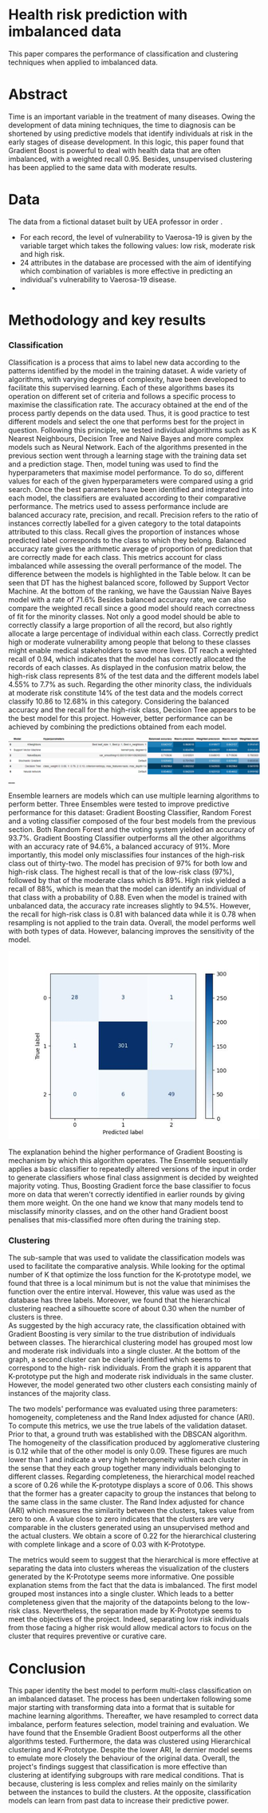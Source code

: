 # Health risk prediction with imbalanced data
This paper compares the performance of classification and clustering techniques when applied to imbalanced data. 

# Abstract 
Time is an important variable in the treatment of many diseases. Owing the development of data mining techniques, the time to diagnosis can be shortened by using predictive models that identify individuals at risk in the early stages of disease development. In this logic, this paper found that Gradient Boost is powerful to deal with health data that are often imbalanced, with a weighted recall 0.95. Besides, unsupervised clustering has been applied to the same data with moderate results.  

# Data
The data from a fictional dataset built by UEA professor in order  . 
- For each record, the level of vulnerability to Vaerosa-19 is given by the variable target which takes the following values: low risk, moderate risk and high risk.
- 24 attributes in the database are processed with the aim of identifying which combination of variables is more effective in predicting an individual's vulnerability to Vaerosa-19 disease.
- 
# Methodology and key results

### Classification
Classification is a process that aims to label new data according to the patterns identified by the model in the training dataset. A wide variety of algorithms, with varying degrees of complexity, have been developed to facilitate this supervised learning. Each of these algorithms bases its operation on different set of criteria and follows a specific process to maximise the classification rate. The accuracy obtained at the end of the process partly depends on the data used. Thus, it is good practice to test different models and select the one that performs best for the project in question. Following this principle, we tested individual algorithms such as K Nearest Neighbours, Decision Tree and Naive Bayes and more complex models such as Neural Network. 
Each of the algorithms presented in the previous section went through a learning stage with the training data set and a prediction stage. Then, model tuning was used to find the hyperparameters that maximise model performance. To do so, different values for each of the given hyperparameters were compared using a grid search. Once the best parameters have been identified and integrated into each model, the classifiers are evaluated according to their comparative performance. The metrics used to assess performance include are balanced accuracy rate, precision, and recall. Precision refers to the ratio of instances correctly labelled for a given category to the total datapoints attributed to this class.  Recall gives the proportion of instances whose predicted label corresponds to the class to which they belong. Balanced accuracy rate gives the arithmetic average of proportion of prediction that are correctly made for each class. This metrics account for class imbalanced while assessing the overall performance of the model. The difference between the models is highlighted in the Table below. It can be seen that DT has the highest balanced score, followed by Support Vector Machine. At the bottom of the ranking, we have the Gaussian Naive Bayes model with a rate of 71.6%
Besides balanced accuracy rate, we can also compare the weighted recall since a good model should reach correctness of fit for the minority classes. Not only a good model should be able to correctly classify a large proportion of all the record, but also rightly allocate a large percentage of individual within each class. Correctly predict high or moderate vulnerability among people that belong to these classes might enable medical stakeholders to save more lives. DT reach a weighted recall of 0.94, which indicates that the model has correctly allocated the records of each classes. As displayed in the confusion matrix below, the high-risk class represents 8% of the test data and the different models label 4.55% to 7.7% as such. Regarding the other minority class, the individuals at moderate risk constitute 14% of the test data and the models correct classify 10.86 to 12.68% in this category. Considering the balanced accuracy and the recall for the high-risk class, Decision Tree appears to be the best model for this project. However, better performance can be achieved by combining the predictions obtained from each model. 

![image_alt](https://github.com/Kweshe/unbalanced_data/blob/main/comparison_table2.png)
__

Ensemble learners are models which can use multiple learning algorithms to perform better. Three Ensembles were tested to improve predictive performance for this dataset: Gradient Boosting Classifier, Random Forest and a voting classifier composed of the four best models from the previous section.  Both Random Forest and the voting system yielded an accuracy of 93.7%.  Gradient Boosting Classifier outperforms all the other algorithms with an accuracy rate of 94.6%, a balanced accuracy of 91%. More importantly, this model only misclassifies four instances of the high-risk class out of thirty-two. The model has precision of 97% for both low and high-risk class. The highest recall is that of the low-risk class (97%), followed by that of the moderate class which is 89%. High risk yielded a recall of 88%, which is mean that the model can identify an individual of that class with a probability of 0.88.   Even when the model is trained with unbalanced data, the accuracy rate increases slightly to 94.5%.  However, the recall for high-risk class is 0.81 with balanced data while it is 0.78 when resampling is not applied to the train data. Overall, the model performs well with both types of data. However, balancing improves the sensitivity of the model.

![image_alt](https://github.com/Kweshe/unbalanced_data/blob/main/confusion%20boost.jpg)

The explanation behind the higher performance of Gradient Boosting is mechanism by which this algorithm operates. The Ensemble sequentially applies a basic classifier to repeatedly altered versions of the input in order to generate classifiers whose final class assignment is decided by weighted majority voting.  Thus, Boosting Gradient force the base classifier to focus more on data that weren't correctly identified in earlier rounds by giving them more weight. On the one hand we know that many models tend to misclassify minority classes, and on the other hand Gradient boost penalises that mis-classified more often during the training step. 

### Clustering 
The sub-sample that was used to validate the classification models was used to facilitate the comparative analysis. While looking for the optimal number of K that optimize the loss function for the K-prototype model, we found that three is a local minimum but is not the value that minimises the function over the entire interval. However, this value was used as the database has three labels. Moreover, we found that the hierarchical clustering reached a silhouette score of about 0.30 when the number of clusters is three.  
As suggested by the high accuracy rate, the classification obtained with Gradient Boosting is very similar to the true distribution of individuals between classes. The hierarchical clustering model has grouped most low and moderate risk individuals into a single cluster. At the bottom of the graph, a second cluster can be clearly identified which seems to correspond to the high- risk individuals. From the graph it is apparent that K-prototype put the high and moderate risk individuals in the same cluster. However, the model generated two other clusters each consisting mainly of instances of the majority class. 

The two models' performance was evaluated using three parameters: homogeneity, completeness and the Rand Index adjusted for chance (ARI). To compute this metrics, we use the true labels of the validation dataset. Prior to that, a ground truth was established with the DBSCAN algorithm. The homogeneity of the classification produced by agglomerative clustering is 0.12 while that of the other model is only 0.09. These figures are much lower than 1 and indicate a very high heterogeneity within each cluster in the sense that they each group together many individuals belonging to different classes. Regarding completeness, the hierarchical model reached a score of 0.26 while the K-prototype displays a score of 0.06. This shows that the former has a greater capacity to group the instances that belong to the same class in the same cluster. The Rand Index adjusted for chance (ARI) which measures the similarity between the clusters, takes value from zero to one. A value close to zero indicates that the clusters are very comparable in the clusters generated using an unsupervised method and the actual clusters. We obtain a score of 0.22 for the hierarchical clustering with complete linkage and a score of 0.03 with K-Prototype.  

The metrics would seem to suggest that the hierarchical is more effective at separating the data into clusters whereas the visualization of the clusters generated by the K-Prototype seems more informative. One possible explanation stems from the fact that the data is imbalanced. The first model grouped most instances into a single cluster. Which leads to a better completeness given that the majority of the datapoints belong to the low-risk class. Nevertheless, the separation made by K-Prototype seems to meet the objectives of the project. Indeed, separating low risk individuals from those facing a higher risk would allow medical actors to focus on the cluster that requires preventive or curative care. 
# Conclusion
This paper identity the best model to perform multi-class classification on an imbalanced dataset. The process has been undertaken following some major starting with transforming data into a format that is suitable for machine learning algorithms. Thereafter, we have resampled to correct data imbalance, perform features selection, model training and evaluation. We have found that the Ensemble Gradient Boost outperforms all the other algorithms tested. Furthermore, the data was clustered using Hierarchical clustering and K-Prototype. Despite the lower ARI, le dernier model seems to emulate more closely the behaviour of the original data. Overall, the project's findings suggest that classification is more effective than clustering at identifying subgroups with rare medical conditions. That is because, clustering is less complex and relies mainly on the similarity between the instances to build the clusters. At the opposite, classification models can learn from past data to increase their predictive power.   
